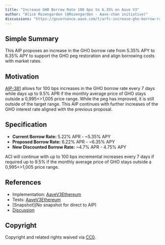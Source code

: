 ```yaml
---
title: "Increase GHO Borrow Rate 100 bps to 6.35% on Aave V3"
author: "Alice Rozengarden (@Rozengarden - Aave-chan initiative)"
discussions: "https://governance.aave.com/t/arfc-increase-gho-borrow-rate-100-bps-to-6-35-on-aave-v3/15744"
---
```


## Simple Summary

This AIP proposes an increase in the GHO borrow rate from 5.35% APY to 6.35% APY to support the GHO peg restoration and align borrowing costs with market rates.

## Motivation

[AIP-381](https://app.aave.com/governance/proposal/381/) allows for 100 bps increases in the GHO borrow rate every 7 days while days up to 9.5% APR if the monthly average price of GHO stays outside a 0,995<>1,005 price range. While the peg has improved, it is still outside of the target range. This AIP continues with further increases of the GHO interest rate aligned with the previous proposal.

## Specification

- **Current Borrow Rate:** 5.22% APR - ~5.35% APY
- **Proposed Borrow Rate:** 6.22% APR - ~6.35% APY
- **New Discounted Borrow Rate:** ~4.7% APR - 4.75% APY

ACI will continue with up to 100 bps incremental increases every 7 days if required up to 9.5% if the monthly average price of GHO stays outside a 0,995<>1,005 price range.

## References

- Implementation: [AaveV3Ethereum](https://github.com/bgd-labs/aave-proposals-v3/blob/main/src/20231205_AaveV3Ethereum_IncreaseGHOBorrowRate100BpsTo635OnAaveV3/AaveV3Ethereum_IncreaseGHOBorrowRate100BpsTo635OnAaveV3_20231205.sol)
- Tests: [AaveV3Ethereum](https://github.com/bgd-labs/aave-proposals-v3/blob/main/src/20231205_AaveV3Ethereum_IncreaseGHOBorrowRate100BpsTo635OnAaveV3/AaveV3Ethereum_IncreaseGHOBorrowRate100BpsTo635OnAaveV3_20231205.t.sol)
- [Snapshot](No snapshot for direct to AIP)
- [Discussion](https://governance.aave.com/t/arfc-increase-gho-borrow-rate-100-bps-to-6-35-on-aave-v3/15744)

## Copyright

Copyright and related rights waived via [CC0](https://creativecommons.org/publicdomain/zero/1.0/).
